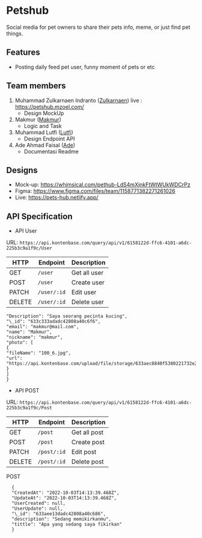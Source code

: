 # Petshub

Social media for pet owners to share their pets info, meme, or just find pet things.

## Features

- Posting daily feed pet user, funny moment of pets or etc

## Team members

1. Muhammad Zulkarnaen Indranto ([Zulkarnaen](https://github.com/zul1996))
   live : https://petshub.mzoel.com/
   - Design MockUp
2. Makmur ([Makmur](https://github.com/makmuremha))
   - Logic and Task
3. Muhammad Lutfi ([Lutfi](https://github.com/vektormuhammadlutfi))
   - Design Endpoint API
4. Ade Ahmad Faisal ([Ade](https://github.com/adeahmadfaisal))
   - Documentasi Readme

## Designs

- Mock-up: https://whimsical.com/pethub-LdS4mXjnkFtWtWUkWDCrPz
- Figma: https://www.figma.com/files/team/1158771382271261026
- Live: https://pets-hub.netlify.app/ 

## API Specification

- API User

URL: `https://api.kontenbase.com/query/api/v1/6158122d-ffc6-4101-a6dc-225b3c9a1f9c/User`

| HTTP   | Endpoint    | Description  |
| ------ | ----------- | ------------ |
| GET    | `/user`     | Get all user |
| POST   | `/user`     | Create user  |
| PATCH  | `/user/:id` | Edit user    |
| DELETE | `/user/:id` | Delete user  |

```{
"Description": "Saya seorang pecinta kucing",
"\_id": "633c333adadc42808a40c6f6",
"email": "makmur@mail.com",
"name": "Makmur",
"nickname": "makmur",
"photo": [
{
"fileName": "100_6.jpg",
"url": "https://api.kontenbase.com/upload/file/storage/633aec8840f5380221732e21/SSUMEfCW/100_6.jpg"
}
]
}
```

- API POST

URL: `https://api.kontenbase.com/query/api/v1/6158122d-ffc6-4101-a6dc-225b3c9a1f9c/Post`

| HTTP   | Endpoint    | Description  |
| ------ | ----------- | ------------ |
| GET    | `/post`     | Get all post |
| POST   | `/post`     | Create post  |
| PATCH  | `/post/:id` | Edit post    |
| DELETE | `/post/:id` | Delete post  |

POST

```
  {
  "CreatedAt": "2022-10-03T14:13:39.468Z",
  "UpdateAt": "2022-10-03T14:13:39.468Z",
  "UserCreated": null,
  "UserUpdate": null,
  "\_id": "633aee13dadc42808a40c686",
  "description": "Sedang memikirkanmu",
  "tittle": "Apa yang sedang saya fikirkan"
  }
```
